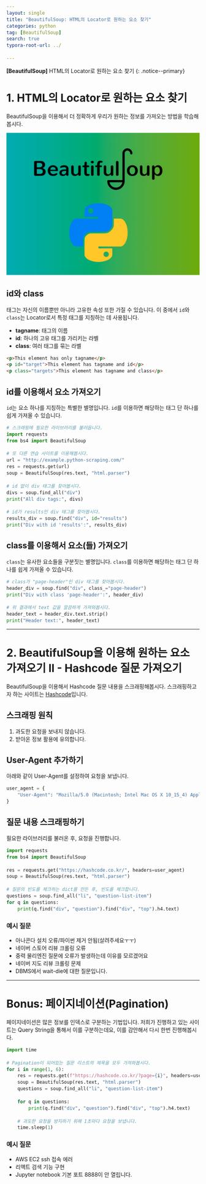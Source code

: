 ```yaml
---
layout: single
title: "BeautifulSoup: HTML의 Locator로 원하는 요소 찾기"
categories: python
tag: [BeautifulSoup]
search: true
typora-root-url: ../

---
```


**[BeautifulSoup]** HTML의 Locator로 원하는 요소 찾기
{: .notice--primary}

# 1. HTML의 Locator로 원하는 요소 찾기

BeautifulSoup을 이용해서 더 정확하게 우리가 원하는 정보를 가져오는 방법을 학습해봅시다.



![blog2](/images/2024-10-06-crawling2/blog2.png)



## id와 class

태그는 자신의 이름뿐만 아니라 고유한 속성 또한 가질 수 있습니다. 이 중에서 `id`와 `class`는 Locator로서 특정 태그를 지칭하는 데 사용됩니다.

- **tagname**: 태그의 이름
- **id**: 하나의 고유 태그를 가리키는 라벨
- **class**: 여러 태그를 묶는 라벨

```html
<p>This element has only tagname</p>
<p id="target">This element has tagname and id</p>
<p class="targets">This element has tagname and class</p>
```

## id를 이용해서 요소 가져오기

`id`는 요소 하나를 지칭하는 특별한 별명입니다. `id`를 이용하면 해당하는 태그 단 하나를 쉽게 가져올 수 있습니다.

```python
# 스크래핑에 필요한 라이브러리를 불러옵니다.
import requests
from bs4 import BeautifulSoup

# 또 다른 연습 사이트를 이용해봅시다.
url = "http://example.python-scraping.com/"
res = requests.get(url)
soup = BeautifulSoup(res.text, "html.parser")

# id 없이 div 태그를 찾아봅시다.
divs = soup.find_all("div")
print("All div tags:", divs)

# id가 results인 div 태그를 찾아봅시다.
results_div = soup.find("div", id="results")
print("Div with id 'results':", results_div)
```

## class를 이용해서 요소(들) 가져오기

`class`는 유사한 요소들을 구분짓는 별명입니다. `class`를 이용하면 해당하는 태그 단 하나를 쉽게 가져올 수 있습니다.

```python
# class가 "page-header"인 div 태그를 찾아봅시다.
header_div = soup.find("div", class_="page-header")
print("Div with class 'page-header':", header_div)

# 위 결과에서 text 값을 깔끔하게 가져와봅시다.
header_text = header_div.text.strip()
print("Header text:", header_text)
```

------

# 2. BeautifulSoup을 이용해 원하는 요소 가져오기 II - Hashcode 질문 가져오기

BeautifulSoup을 이용해서 Hashcode 질문 내용을 스크래핑해봅시다. 스크래핑하고자 하는 사이트는 [Hashcode](https://hashcode.co.kr/)입니다.

## 스크래핑 원칙

1. 과도한 요청을 보내지 않습니다.
2. 받아온 정보 활용에 유의합니다.

## User-Agent 추가하기

아래와 같이 User-Agent를 설정하여 요청을 보냅니다.

```python
user_agent = {
    "User-Agent": "Mozilla/5.0 (Macintosh; Intel Mac OS X 10_15_4) AppleWebKit/537.36 (KHTML, like Gecko) Chrome/83.0.4103.97 Safari/537.36"
}
```

## 질문 내용 스크래핑하기

필요한 라이브러리를 불러온 후, 요청을 진행합니다.

```python
import requests
from bs4 import BeautifulSoup

res = requests.get("https://hashcode.co.kr/", headers=user_agent)
soup = BeautifulSoup(res.text, "html.parser")

# 질문의 빈도를 체크하는 dict를 만든 후, 빈도를 체크합니다.
questions = soup.find_all("li", "question-list-item")
for q in questions:
    print(q.find("div", "question").find("div", "top").h4.text)
```

### 예시 질문

- 아나콘다 설치 오류/파이썬 제거 안됨(살려주세요ㅜㅜ)
- 네이버 스토어 리뷰 크롤링 오류
- 중력 물리엔진 질문에 오류가 발생하는데 이유를 모르겠어요
- 네이버 지도 리뷰 크롤링 문제
- DBMS에서 wait-die에 대한 질문입니다.

------

# Bonus: 페이지네이션(Pagination)

페이지네이션은 많은 정보를 인덱스로 구분하는 기법입니다. 저희가 진행하고 있는 사이트는 Query String을 통해서 이를 구분하는데요, 이를 감안해서 다시 한번 진행해봅시다.

```python
import time

# Pagination이 되어있는 질문 리스트의 제목을 모두 가져와봅시다.
for i in range(1, 6):
    res = requests.get(f"https://hashcode.co.kr/?page={i}", headers=user_agent)
    soup = BeautifulSoup(res.text, "html.parser")
    questions = soup.find_all("li", "question-list-item")
    
    for q in questions:
        print(q.find("div", "question").find("div", "top").h4.text)
    
    # 과도한 요청을 방지하기 위해 1초마다 요청을 보냅니다.
    time.sleep(1)
```

### 예시 질문

- AWS EC2 ssh 접속 에러
- 리액트 검색 기능 구현
- Jupyter notebook 기본 포트 8888이 안 열립니다.